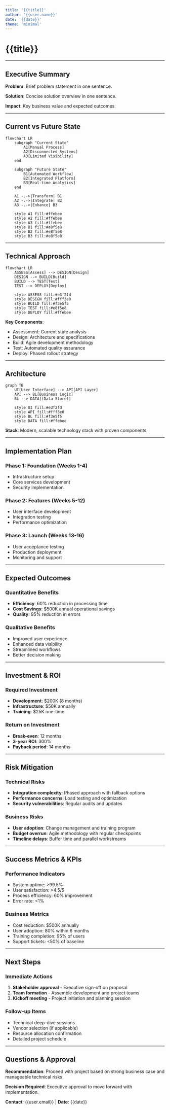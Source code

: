 ```yaml
---
title: '{{title}}'
author: '{{user.name}}'
date: '{{date}}'
theme: 'minimal'
---
```


# {{title}}

---

## Executive Summary

**Problem**: Brief problem statement in one sentence.

**Solution**: Concise solution overview in one sentence.

**Impact**: Key business value and expected outcomes.

---

## Current vs Future State

```mermaid:comparison {align=center, width=800px, layout=horizontal}
flowchart LR
    subgraph "Current State"
        A1[Manual Process]
        A2[Disconnected Systems]
        A3[Limited Visibility]
    end

    subgraph "Future State"
        B1[Automated Workflow]
        B2[Integrated Platform]
        B3[Real-time Analytics]
    end

    A1 -.->|Transform| B1
    A2 -.->|Integrate| B2
    A3 -.->|Enhance| B3

    style A1 fill:#ffebee
    style A2 fill:#ffebee
    style A3 fill:#ffebee
    style B1 fill:#e8f5e8
    style B2 fill:#e8f5e8
    style B3 fill:#e8f5e8
```

---

## Technical Approach

```mermaid:approach {align=center, width=600px, layout=horizontal}
flowchart LR
    ASSESS[Assess] --> DESIGN[Design]
    DESIGN --> BUILD[Build]
    BUILD --> TEST[Test]
    TEST --> DEPLOY[Deploy]

    style ASSESS fill:#e3f2fd
    style DESIGN fill:#fff3e0
    style BUILD fill:#f3e5f5
    style TEST fill:#e8f5e8
    style DEPLOY fill:#ffebee
```

**Key Components**:

- Assessment: Current state analysis
- Design: Architecture and specifications
- Build: Agile development methodology
- Test: Automated quality assurance
- Deploy: Phased rollout strategy

---

## Architecture

```mermaid:architecture {align=center, width=700px, layout=layered}
graph TB
    UI[User Interface] --> API[API Layer]
    API --> BL[Business Logic]
    BL --> DATA[(Data Store)]

    style UI fill:#e3f2fd
    style API fill:#fff3e0
    style BL fill:#f3e5f5
    style DATA fill:#ffebee
```

**Stack**: Modern, scalable technology stack with proven components.

---

## Implementation Plan

### Phase 1: Foundation (Weeks 1-4)

- Infrastructure setup
- Core services development
- Security implementation

### Phase 2: Features (Weeks 5-12)

- User interface development
- Integration testing
- Performance optimization

### Phase 3: Launch (Weeks 13-16)

- User acceptance testing
- Production deployment
- Monitoring and support

---

## Expected Outcomes

### Quantitative Benefits

- **Efficiency**: 60% reduction in processing time
- **Cost Savings**: $500K annual operational savings
- **Quality**: 95% reduction in errors

### Qualitative Benefits

- Improved user experience
- Enhanced data visibility
- Streamlined workflows
- Better decision making

---

## Investment & ROI

### Required Investment

- **Development**: $200K (8 months)
- **Infrastructure**: $50K annually
- **Training**: $25K one-time

### Return on Investment

- **Break-even**: 12 months
- **3-year ROI**: 300%
- **Payback period**: 14 months

---

## Risk Mitigation

### Technical Risks

- **Integration complexity**: Phased approach with fallback options
- **Performance concerns**: Load testing and optimization
- **Security vulnerabilities**: Regular audits and updates

### Business Risks

- **User adoption**: Change management and training program
- **Budget overrun**: Agile methodology with regular checkpoints
- **Timeline delays**: Buffer time and parallel workstreams

---

## Success Metrics & KPIs

### Performance Indicators

- System uptime: >99.5%
- User satisfaction: >4.5/5
- Process efficiency: 60% improvement
- Error rate: <1%

### Business Metrics

- Cost reduction: $500K annually
- User adoption: 80% within 6 months
- Training completion: 95% of users
- Support tickets: <50% of baseline

---

## Next Steps

### Immediate Actions

1. **Stakeholder approval** - Executive sign-off on proposal
2. **Team formation** - Assemble development and project teams
3. **Kickoff meeting** - Project initiation and planning session

### Follow-up Items

- Technical deep-dive sessions
- Vendor selection (if applicable)
- Resource allocation confirmation
- Detailed project schedule

---

## Questions & Approval

**Recommendation**: Proceed with project based on strong business case and manageable technical risks.

**Decision Required**: Executive approval to move forward with implementation.

**Contact**: {{user.email}} | **Date**: {{date}}
